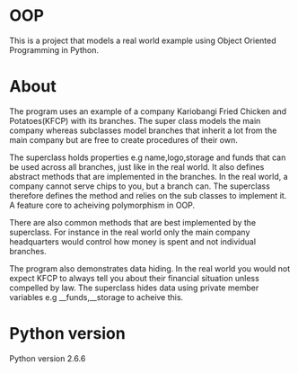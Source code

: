 # OOP
This is a project that models a real world example using Object Oriented Programming in Python.

# About
The program uses an example of a company Kariobangi Fried Chicken and Potatoes(KFCP) with its branches. The super class models the main company whereas subclasses model branches that inherit a lot from the main company but are free to create procedures of their own.  

The superclass holds properties e.g name,logo,storage and funds that can be used across all branches, just like in the real world. It also defines abstract methods that are implemented in the branches. In the real world, a company cannot serve chips to you, but a branch can. The superclass therefore defines the method and relies on the sub classes to implement it. A feature core to acheiving polymorphism in OOP.  

There are also common methods that are best implemented by the superclass. For instance in the real world only the main company headquarters would control how money is spent and not individual branches.  

The program also demonstrates data hiding. In the real world you would not expect KFCP to always tell you about their financial situation unless compelled by law. The superclass hides data using private member variables e.g __funds,__storage to acheive this.

# Python version
Python version 2.6.6

